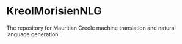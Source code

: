 # KreolMorisienNLG
The repository for Mauritian Creole machine translation and natural language generation.
